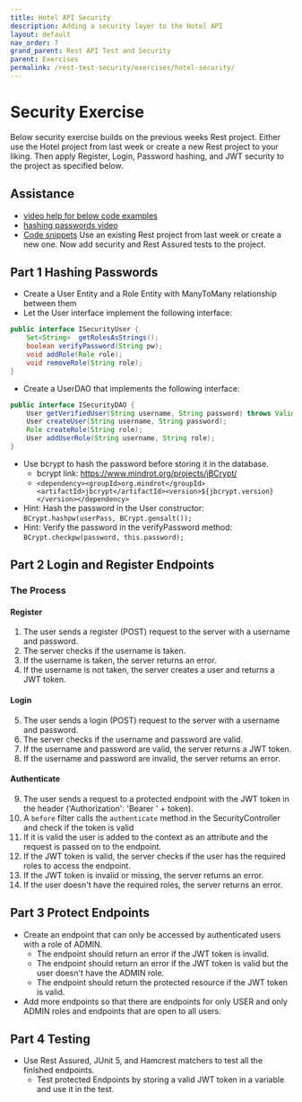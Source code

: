 ```yaml
---
title: Hotel API Security
description: Adding a security layer to the Hotel API
layout: default
nav_order: 7
grand_parent: Rest API Test and Security
parent: Exercises
permalink: /rest-test-security/exercises/hotel-security/
---
```


# Security Exercise

Below security exercise builds on the previous weeks Rest project. Either use the Hotel project from last week or create a new Rest project to your liking. Then apply Register, Login, Password hashing, and JWT security to the project as specified below.

## Assistance

- [video help for below code examples](https://cphbusiness.cloud.panopto.eu/Panopto/Pages/Viewer.aspx?id=d329a3f7-1a16-41d9-9e92-b13200c2a4b0)
- [hashing passwords video](https://cphbusiness.cloud.panopto.eu/Panopto/Pages/Viewer.aspx?id=9d3b7d78-48cc-4286-8ebb-b13200acb994)
- [Code snippets](../../setup/securityCode.md)
Use an existing Rest project from last week or create a new one. Now add security and Rest Assured tests to the project.

## Part 1 Hashing Passwords

- Create a User Entity and a Role Entity with ManyToMany relationship between them
- Let the User interface implement the following interface:

```java
public interface ISecurityUser {
    Set<String>  getRolesAsStrings();
    boolean verifyPassword(String pw);
    void addRole(Role role);
    void removeRole(String role);
}
```

- Create a UserDAO that implements the following interface:

```java
public interface ISecurityDAO {
    User getVerifiedUser(String username, String password) throws ValidationException;
    User createUser(String username, String password);
    Role createRole(String role);
    User addUserRole(String username, String role);
}
```

- Use bcrypt to hash the password before storing it in the database.
  - bcrypt link: <https://www.mindrot.org/projects/jBCrypt/>
  - `<dependency><groupId>org.mindrot</groupId><artifactId>jbcrypt</artifactId><version>${jbcrypt.version}</version></dependency>`
- Hint: Hash the password in the User constructor: `BCrypt.hashpw(userPass, BCrypt.gensalt());`
- Hint: Verify the password in the verifyPassword method: `BCrypt.checkpw(password, this.password);`

## Part 2 Login and Register Endpoints

### The Process

#### Register

1. The user sends a register (POST) request to the server with a username and password.
2. The server checks if the username is taken.
3. If the username is taken, the server returns an error.
4. If the username is not taken, the server creates a user and returns a JWT token.

#### Login

5. The user sends a login (POST) request to the server with a username and password.
6. The server checks if the username and password are valid.
7. If the username and password are valid, the server returns a JWT token.
8. If the username and password are invalid, the server returns an error.

#### Authenticate

9. The user sends a request to a protected endpoint with the JWT token in the header ('Authorization': 'Bearer ' + token).
10. A `before` filter calls the `authenticate` method in the SecurityController and check if the token is valid
11. If it is valid the user is added to the context as an attribute and the request is passed on to the endpoint.
11. If the JWT token is valid, the server checks if the user has the required roles to access the endpoint.
12. If the JWT token is invalid or missing, the server returns an error.
13. If the user doesn't have the required roles, the server returns an error.

## Part 3 Protect Endpoints

- Create an endpoint that can only be accessed by authenticated users with a role of ADMIN.
  - The endpoint should return an error if the JWT token is invalid.
  - The endpoint should return an error if the JWT token is valid but the user doesn't have the ADMIN role.
  - The endpoint should return the protected resource if the JWT token is valid.
- Add more endpoints so that there are endpoints for only USER and only ADMIN roles and endpoints that are open to all users.

## Part 4 Testing

- Use Rest Assured, JUnit 5, and Hamcrest matchers to test all the finished endpoints.
  - Test protected Endpoints by storing a valid JWT token in a variable and use it in the test.
